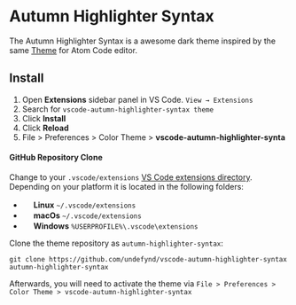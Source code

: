 # Autumn Highlighter Syntax

The Autumn Highlighter Syntax is a awesome dark theme inspired by the same [Theme](https://github.com/mikemcbride/electron-highlighter-syntax) for Atom Code editor.

## Install
1. Open **Extensions** sidebar panel in VS Code. `View → Extensions`
1. Search for `vscode-autumn-highlighter-syntax theme`
1. Click **Install**
1. Click **Reload**
1. File > Preferences > Color Theme > **vscode-autumn-highlighter-synta**


#### GitHub Repository Clone
Change to your `.vscode/extensions` [VS Code extensions directory](https://code.visualstudio.com/docs/extensions/install-extension#_side-loading).
Depending on your platform it is located in the following folders:

  - <img src="https://www.kernel.org/theme/images/logos/favicon.png" width=16 height=16/> **Linux** `~/.vscode/extensions`
  - <img src="https://developer.apple.com/favicon.ico" width=16 height=16/> **macOs** `~/.vscode/extensions`
  - <img src="https://www.microsoft.com/favicon.ico" width=16 height=16/> **Windows** `%USERPROFILE%\.vscode\extensions`

Clone the theme repository as `autumn-highlighter-syntax`:

```shell
git clone https://github.com/undefynd/vscode-autumn-highlighter-syntax autumn-highlighter-syntax
```
Afterwards, you will need to activate the theme via
`File > Preferences > Color Theme > vscode-autumn-highlighter-syntax`